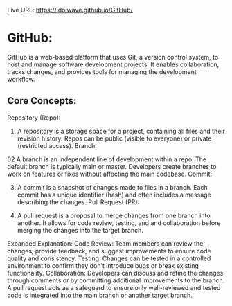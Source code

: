 Live URL: https://idolwave.github.io/GitHub/


<h1>GitHub:</h1>
GitHub is a web-based platform that uses Git, a version control system, to host and manage software development projects. It enables collaboration, tracks changes, and provides tools for managing the development workflow.

<h2>Core Concepts:</h2>
Repository (Repo):

01. A repository is a storage space for a project, containing all files and their revision history.
Repos can be public (visible to everyone) or private (restricted access).
Branch:

02 A branch is an independent line of development within a repo.
The default branch is typically main or master.
Developers create branches to work on features or fixes without affecting the main codebase.
Commit:

03. A commit is a snapshot of changes made to files in a branch.
Each commit has a unique identifier (hash) and often includes a message describing the changes.
Pull Request (PR):

04. A pull request is a proposal to merge changes from one branch into another.
It allows for code review, testing, and and collaboration before merging the changes into the target branch.

Expanded Explanation:
Code Review: Team members can review the changes, provide feedback, and suggest improvements to ensure code quality and consistency.
Testing: Changes can be tested in a controlled environment to confirm they don't introduce bugs or break existing functionality.
Collaboration: Developers can discuss and refine the changes through comments or by committing additional improvements to the branch.
A pull request acts as a safeguard to ensure only well-reviewed and tested code is integrated into the main branch or another target branch.


